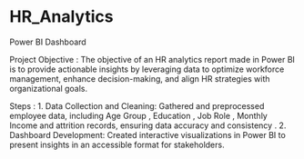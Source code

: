 # HR_Analytics

Power BI Dashboard


Project Objective :  The objective of an HR analytics report made in Power BI is to provide actionable insights by leveraging data to optimize workforce management, enhance decision-making, and align HR strategies 
                     with organizational goals.


Steps : 1.  Data Collection and Cleaning: Gathered and preprocessed employee data, including Age Group , Education , Job Role , Monthly Income and attrition records, ensuring data accuracy and consistency .
        2. Dashboard Development: Created interactive visualizations in Power BI to present insights in an accessible format for stakeholders.
